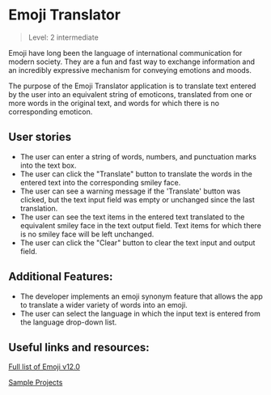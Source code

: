 # Emoji Translator

> Level: 2 intermediate 

Emoji have long been the language of international communication for modern society. They are a fun and fast way to exchange information and an incredibly expressive mechanism for conveying emotions and moods.

The purpose of the Emoji Translator application is to translate text entered by the user into an equivalent string of emoticons, translated from one or more words in the original text, and words for which there is no corresponding emoticon.

## User stories 

- The user can enter a string of words, numbers, and punctuation marks into the text box.
- The user can click the "Translate" button to translate the words in the entered text into the corresponding smiley face.
- The user can see a warning message if the 'Translate' button was clicked, but the text input field was empty or unchanged since the last translation.
- The user can see the text items in the entered text translated to the equivalent smiley face in the text output field. Text items for which there is no smiley face will be left unchanged.
- The user can click the "Clear" button to clear the text input and output field.

## Additional Features:

 - The developer implements an emoji synonym feature that allows the app to translate a wider variety of words into an emoji.
 - The user can select the language in which the input text is entered from the language drop-down list.


## Useful links and resources:

[Full list of Emoji v12.0](https://unicode.org/emoji/charts/full-emoji-list.html)

[Sample Projects](https://emojitranslate.com)
